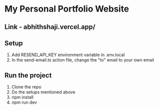 # My Personal Portfolio Website

## Link - abhithshaji.vercel.app/

## Setup

1. Add RESEND_API_KEY environment variable in .env.local
2. In the send-email.ts action file, change the "to" email to your own email

## Run the project

1. Clone the repo
2. Do the setups mentioned above
3. npm install
4. npm run dev
